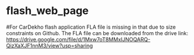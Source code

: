 # flash_web_page

#For CarDekho flash application
FLA file is missing in that due to size constraints on Github.
The FLA file can be downloaded from the drive link: https://drive.google.com/file/d/1Mxw7oT8MMxIJNOQARQ-QizXaXJF1nnM3/view?usp=sharing
